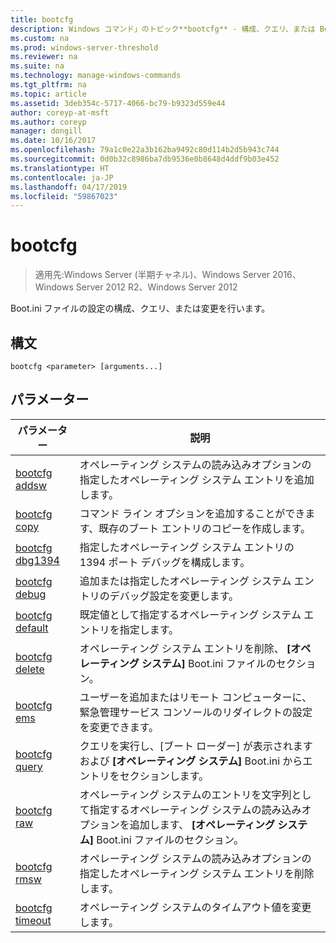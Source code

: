 ```yaml
---
title: bootcfg
description: Windows コマンド」のトピック**bootcfg** - 構成、クエリ、または Boot.ini ファイルの設定を変更します。
ms.custom: na
ms.prod: windows-server-threshold
ms.reviewer: na
ms.suite: na
ms.technology: manage-windows-commands
ms.tgt_pltfrm: na
ms.topic: article
ms.assetid: 3deb354c-5717-4066-bc79-b9323d559e44
author: coreyp-at-msft
ms.author: coreyp
manager: dongill
ms.date: 10/16/2017
ms.openlocfilehash: 79a1c0e22a3b162ba9492c80d114b2d5b943c744
ms.sourcegitcommit: 0d0b32c8986ba7db9536e0b8648d4ddf9b03e452
ms.translationtype: HT
ms.contentlocale: ja-JP
ms.lasthandoff: 04/17/2019
ms.locfileid: "59867023"
---
```

# <a name="bootcfg"></a>bootcfg

>適用先:Windows Server (半期チャネル)、Windows Server 2016、Windows Server 2012 R2、Windows Server 2012

Boot.ini ファイルの設定の構成、クエリ、または変更を行います。  
## <a name="syntax"></a>構文  
```  
bootcfg <parameter> [arguments...]  
```  
## <a name="parameters"></a>パラメーター  
|パラメーター|説明|  
|-------|--------|  
|[bootcfg addsw](bootcfg-addsw.md)|オペレーティング システムの読み込みオプションの指定したオペレーティング システム エントリを追加します。|  
|[bootcfg copy](bootcfg-copy.md)|コマンド ライン オプションを追加することができます、既存のブート エントリのコピーを作成します。|  
|[bootcfg dbg1394](bootcfg-dbg1394.md)|指定したオペレーティング システム エントリの 1394 ポート デバッグを構成します。|  
|[bootcfg debug](bootcfg-debug.md)|追加または指定したオペレーティング システム エントリのデバッグ設定を変更します。|  
|[bootcfg default](bootcfg-default.md)|既定値として指定するオペレーティング システム エントリを指定します。|  
|[bootcfg delete](bootcfg-delete.md)|オペレーティング システム エントリを削除、 **[オペレーティング システム]** Boot.ini ファイルのセクション。|  
|[bootcfg ems](bootcfg-ems.md)|ユーザーを追加またはリモート コンピューターに、緊急管理サービス コンソールのリダイレクトの設定を変更できます。|  
|[bootcfg query](bootcfg-query.md)|クエリを実行し、[ブート ローダー] が表示されますおよび **[オペレーティング システム]** Boot.ini からエントリをセクションします。|  
|[bootcfg raw](bootcfg-raw.md)|オペレーティング システムのエントリを文字列として指定するオペレーティング システムの読み込みオプションを追加します、 **[オペレーティング システム]** Boot.ini ファイルのセクション。|  
|[bootcfg rmsw](bootcfg-rmsw.md)|オペレーティング システムの読み込みオプションの指定したオペレーティング システム エントリを削除します。|  
|[bootcfg timeout](bootcfg-timeout.md)|オペレーティング システムのタイムアウト値を変更します。|  
